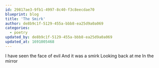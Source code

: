 ```yaml
---
id: 29817ae3-9fb1-4997-8c40-f3c8eecdae70
blueprint: blog
title: 'The Smirk'
author: de8b9c1f-5129-455a-bbb8-ea25d9a0a069
categories:
  - poetry
updated_by: de8b9c1f-5129-455a-bbb8-ea25d9a0a069
updated_at: 1691005468
---
```

I have seen the face of evil
And it was a smirk
Looking back at me
In the mirror